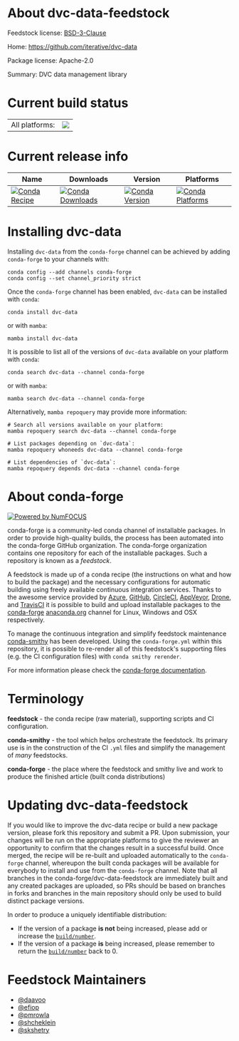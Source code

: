 About dvc-data-feedstock
========================

Feedstock license: [BSD-3-Clause](https://github.com/conda-forge/dvc-data-feedstock/blob/main/LICENSE.txt)

Home: https://github.com/iterative/dvc-data

Package license: Apache-2.0

Summary: DVC data management library

Current build status
====================


<table><tr><td>All platforms:</td>
    <td>
      <a href="https://dev.azure.com/conda-forge/feedstock-builds/_build/latest?definitionId=16308&branchName=main">
        <img src="https://dev.azure.com/conda-forge/feedstock-builds/_apis/build/status/dvc-data-feedstock?branchName=main">
      </a>
    </td>
  </tr>
</table>

Current release info
====================

| Name | Downloads | Version | Platforms |
| --- | --- | --- | --- |
| [![Conda Recipe](https://img.shields.io/badge/recipe-dvc--data-green.svg)](https://anaconda.org/conda-forge/dvc-data) | [![Conda Downloads](https://img.shields.io/conda/dn/conda-forge/dvc-data.svg)](https://anaconda.org/conda-forge/dvc-data) | [![Conda Version](https://img.shields.io/conda/vn/conda-forge/dvc-data.svg)](https://anaconda.org/conda-forge/dvc-data) | [![Conda Platforms](https://img.shields.io/conda/pn/conda-forge/dvc-data.svg)](https://anaconda.org/conda-forge/dvc-data) |

Installing dvc-data
===================

Installing `dvc-data` from the `conda-forge` channel can be achieved by adding `conda-forge` to your channels with:

```
conda config --add channels conda-forge
conda config --set channel_priority strict
```

Once the `conda-forge` channel has been enabled, `dvc-data` can be installed with `conda`:

```
conda install dvc-data
```

or with `mamba`:

```
mamba install dvc-data
```

It is possible to list all of the versions of `dvc-data` available on your platform with `conda`:

```
conda search dvc-data --channel conda-forge
```

or with `mamba`:

```
mamba search dvc-data --channel conda-forge
```

Alternatively, `mamba repoquery` may provide more information:

```
# Search all versions available on your platform:
mamba repoquery search dvc-data --channel conda-forge

# List packages depending on `dvc-data`:
mamba repoquery whoneeds dvc-data --channel conda-forge

# List dependencies of `dvc-data`:
mamba repoquery depends dvc-data --channel conda-forge
```


About conda-forge
=================

[![Powered by
NumFOCUS](https://img.shields.io/badge/powered%20by-NumFOCUS-orange.svg?style=flat&colorA=E1523D&colorB=007D8A)](https://numfocus.org)

conda-forge is a community-led conda channel of installable packages.
In order to provide high-quality builds, the process has been automated into the
conda-forge GitHub organization. The conda-forge organization contains one repository
for each of the installable packages. Such a repository is known as a *feedstock*.

A feedstock is made up of a conda recipe (the instructions on what and how to build
the package) and the necessary configurations for automatic building using freely
available continuous integration services. Thanks to the awesome service provided by
[Azure](https://azure.microsoft.com/en-us/services/devops/), [GitHub](https://github.com/),
[CircleCI](https://circleci.com/), [AppVeyor](https://www.appveyor.com/),
[Drone](https://cloud.drone.io/welcome), and [TravisCI](https://travis-ci.com/)
it is possible to build and upload installable packages to the
[conda-forge](https://anaconda.org/conda-forge) [anaconda.org](https://anaconda.org/)
channel for Linux, Windows and OSX respectively.

To manage the continuous integration and simplify feedstock maintenance
[conda-smithy](https://github.com/conda-forge/conda-smithy) has been developed.
Using the ``conda-forge.yml`` within this repository, it is possible to re-render all of
this feedstock's supporting files (e.g. the CI configuration files) with ``conda smithy rerender``.

For more information please check the [conda-forge documentation](https://conda-forge.org/docs/).

Terminology
===========

**feedstock** - the conda recipe (raw material), supporting scripts and CI configuration.

**conda-smithy** - the tool which helps orchestrate the feedstock.
                   Its primary use is in the construction of the CI ``.yml`` files
                   and simplify the management of *many* feedstocks.

**conda-forge** - the place where the feedstock and smithy live and work to
                  produce the finished article (built conda distributions)


Updating dvc-data-feedstock
===========================

If you would like to improve the dvc-data recipe or build a new
package version, please fork this repository and submit a PR. Upon submission,
your changes will be run on the appropriate platforms to give the reviewer an
opportunity to confirm that the changes result in a successful build. Once
merged, the recipe will be re-built and uploaded automatically to the
`conda-forge` channel, whereupon the built conda packages will be available for
everybody to install and use from the `conda-forge` channel.
Note that all branches in the conda-forge/dvc-data-feedstock are
immediately built and any created packages are uploaded, so PRs should be based
on branches in forks and branches in the main repository should only be used to
build distinct package versions.

In order to produce a uniquely identifiable distribution:
 * If the version of a package **is not** being increased, please add or increase
   the [``build/number``](https://docs.conda.io/projects/conda-build/en/latest/resources/define-metadata.html#build-number-and-string).
 * If the version of a package **is** being increased, please remember to return
   the [``build/number``](https://docs.conda.io/projects/conda-build/en/latest/resources/define-metadata.html#build-number-and-string)
   back to 0.

Feedstock Maintainers
=====================

* [@daavoo](https://github.com/daavoo/)
* [@efiop](https://github.com/efiop/)
* [@pmrowla](https://github.com/pmrowla/)
* [@shcheklein](https://github.com/shcheklein/)
* [@skshetry](https://github.com/skshetry/)


